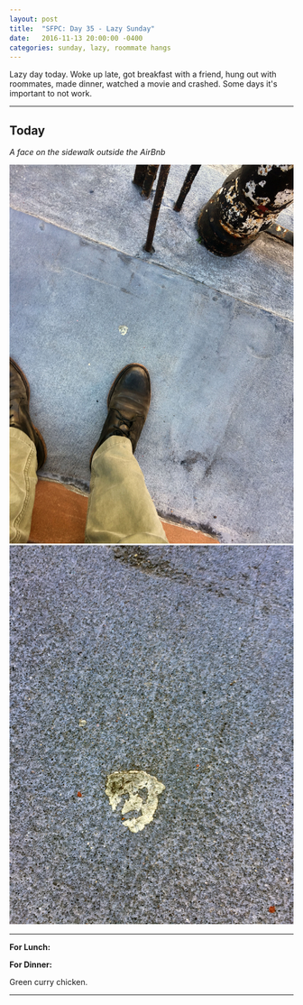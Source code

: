 ```yaml
---
layout: post
title:  "SFPC: Day 35 - Lazy Sunday"
date:   2016-11-13 20:00:00 -0400
categories: sunday, lazy, roommate hangs
---
```


Lazy day today. Woke up late, got breakfast with a friend, hung out with roommates, made dinner, watched a movie and crashed. Some days it's important to not work.

-----

<h2>Today</h2>

*A face on the sidewalk outside the AirBnb*

![Sidewalk face](/images/IMG_5619.jpg)
![Sidewalk face](/images/IMG_5620.jpg)


-----

**For Lunch:**



**For Dinner:**

Green curry chicken.

-----
